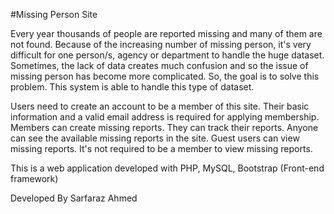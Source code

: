 #Missing Person Site

Every year thousands of people are reported missing and many of them are not found. Because of the increasing number of missing person, it's very difficult for one person/s, agency or department to handle the huge dataset. Sometimes, the lack of data creates much confusion and so the issue of missing person has become more complicated. So, the goal is to solve this problem.
This system is able to handle this type of dataset.

Users need to create an account to be a member of this site. Their basic information and a valid email address is required for applying membership. Members can create missing reports. They can track their reports. Anyone can see the available missing reports in the site. Guest users can view missing reports. It's not required to be a member to view missing reports.

This is a web application developed with PHP, MySQL, Bootstrap (Front-end framework)

Developed By Sarfaraz Ahmed
